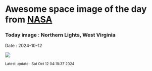 
# Awesome space image of the day from [NASA](https://api.nasa.gov/)

### Today image : Northern Lights, West Virginia
Date : 2024-10-12

![](https://apod.nasa.gov/apod/image/2410/241010_eggleston_1024.jpg)

<small>Latest update : Sat Oct 12 04:18:37 2024</small>
        